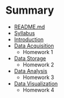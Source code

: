# Summary

* [README.md](README.md)
* [Syllabus](syllabus.md)
* [Introduction](notes/introduction.md)
* [Data Acquisition](notes/data_acquisition.md)
   * Homework 1
* [Data Storage](notes/data_storage.md)
   * Homework 2
* [Data Analysis](notes/data_analysis.md)
   * Homework 3
* [Data Visualization](notes/data_visualization.md)
   * Homework 4

